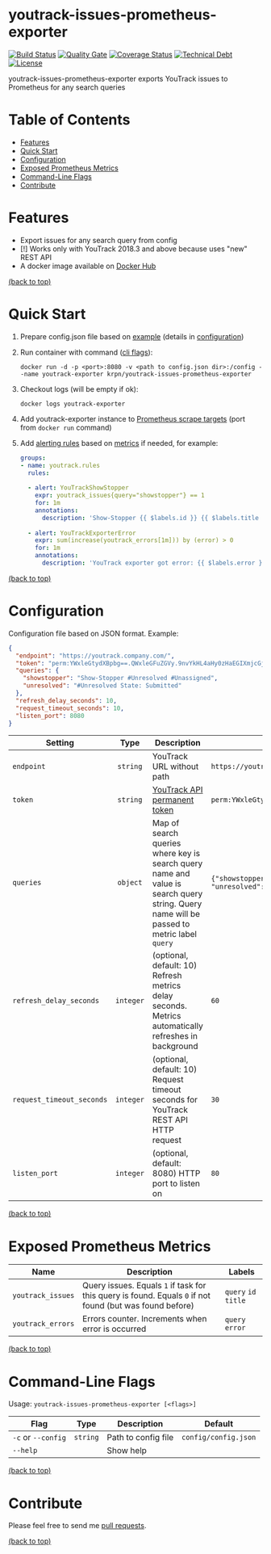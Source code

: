 # youtrack-issues-prometheus-exporter

[![Build Status](https://travis-ci.org/krpn/youtrack-issues-prometheus-exporter.svg?branch=master)](https://travis-ci.org/krpn/youtrack-issues-prometheus-exporter) [![Quality Gate](https://sonarcloud.io/api/project_badges/measure?project=krpn_youtrack-issues-prometheus-exporter&metric=alert_status)](https://sonarcloud.io/dashboard?id=krpn_youtrack-issues-prometheus-exporter) [![Coverage Status](https://sonarcloud.io/api/project_badges/measure?project=krpn_youtrack-issues-prometheus-exporter&metric=coverage)](https://sonarcloud.io/component_measures?id=krpn_youtrack-issues-prometheus-exporter&metric=coverage) [![Technical Debt](https://sonarcloud.io/api/project_badges/measure?project=krpn_youtrack-issues-prometheus-exporter&metric=sqale_index)](https://sonarcloud.io/component_measures?id=krpn_youtrack-issues-prometheus-exporter&metric=sqale_index) [![License](https://img.shields.io/github/license/krpn/youtrack-issues-prometheus-exporter.svg)](https://github.com/krpn/youtrack-issues-prometheus-exporter/blob/master/LICENSE)

youtrack-issues-prometheus-exporter exports YouTrack issues to Prometheus for any search queries

# Table of Contents
* [Features](#features)
* [Quick Start](#quick-start)
* [Configuration](#configuration)
* [Exposed Prometheus Metrics](#exposed-prometheus-metrics)
* [Command-Line Flags](#command-line-flags)
* [Contribute](#contribute)

# Features

* Export issues for any search query from config
* [!] Works only with YouTrack 2018.3 and above because uses "new" REST API
* A docker image available on [Docker Hub](https://hub.docker.com/r/krpn/youtrack-issues-prometheus-exporter/)

[(back to top)](#youtrack-issues-prometheus-exporter)

# Quick Start

1. Prepare config.json file based on [example](https://github.com/krpn/youtrack-issues-prometheus-exporter/blob/master/example/config.json) (details in [configuration](#configuration))

2. Run container with command ([cli flags](#command-line-flags)):

    `docker run -d -p <port>:8080 -v <path to config.json dir>:/config --name youtrack-exporter krpn/youtrack-issues-prometheus-exporter`

3. Checkout logs (will be empty if ok):

    `docker logs youtrack-exporter`
    
4. Add youtrack-exporter instance to [Prometheus scrape targets](https://prometheus.io/docs/prometheus/latest/configuration/configuration/#%3Cscrape_config%3E) (port from `docker run` command)

5. Add [alerting rules](https://prometheus.io/docs/prometheus/latest/configuration/alerting_rules/) based on [metrics](#exposed-prometheus-metrics) if needed, for example:

    ```yaml
    groups:
    - name: youtrack.rules
      rules:
      
      - alert: YouTrackShowStopper
        expr: youtrack_issues{query="showstopper"} == 1
        for: 1m
        annotations:
          description: 'Show-Stopper {{ $labels.id }} {{ $labels.title }}: https://youtrack.company.com/issue/{{ $labels.id }}'
      
      - alert: YouTrackExporterError
        expr: sum(increase(youtrack_errors[1m])) by (error) > 0
        for: 1m
        annotations:
          description: 'YouTrack exporter got error: {{ $labels.error }}'
    ```

[(back to top)](#youtrack-issues-prometheus-exporter)

# Configuration

Configuration file based on JSON format. Example:

```json
{
  "endpoint": "https://youtrack.company.com/",
  "token": "perm:YWxleGtydXBpbg==.QWxleGFuZGVy.9nvYkHL4aHy0zHaEGIXmjcGjVNx6Kr",
  "queries": {
    "showstopper": "Show-Stopper #Unresolved #Unassigned",
    "unresolved": "#Unresolved State: Submitted"
  },
  "refresh_delay_seconds": 10,
  "request_timeout_seconds": 10,
  "listen_port": 8080
}
```
| Setting                   | Type      | Description                                                                                                                              | Example                                                                                                 |
|---------------------------|:---------:|------------------------------------------------------------------------------------------------------------------------------------------|---------------------------------------------------------------------------------------------------------|
| `endpoint`                | `string`  | YouTrack URL without path                                                                                                                | `https://youtrack.company.com/`                                                                         |
| `token`                   | `string`  | [YouTrack API permanent token](https://www.jetbrains.com/help/youtrack/standalone/authentication-with-permanent-token.html)              | `perm:YWxleGtydXBpbg==.QWxleGFuZGVy.9nvYkHL4aHy0zHaEGIXmjcGjVNx6Kr`                                     |
| `queries`                 | `object`  | Map of search queries where key is search query name and value is search query string. Query name will be passed to metric label `query` | `{"showstopper": "Show-Stopper #Unresolved #Unassigned", "unresolved": "#Unresolved State: Submitted"}` |
| `refresh_delay_seconds`   | `integer` | (optional, default: 10) Refresh metrics delay seconds. Metrics automatically refreshes in background                                     | `60`                                                                                                    |
| `request_timeout_seconds` | `integer` | (optional, default: 10) Request timeout seconds for YouTrack REST API HTTP request                                                       | `30`                                                                                                    |
| `listen_port`             | `integer` | (optional, default: 8080) HTTP port to listen on                                                                                         | `80`                                                                                                    |

[(back to top)](#youtrack-issues-prometheus-exporter)

# Exposed Prometheus Metrics

| Name              | Description                                                                                              | Labels               |
|-------------------|----------------------------------------------------------------------------------------------------------|----------------------|
| `youtrack_issues` | Query issues. Equals `1` if task for this query is found. Equals `0` if not found (but was found before) | `query` `id` `title` |
| `youtrack_errors` | Errors counter. Increments when error is occurred                                                        | `query` `error`      |

[(back to top)](#youtrack-issues-prometheus-exporter)

# Command-Line Flags

Usage: `youtrack-issues-prometheus-exporter [<flags>]`

| Flag                 | Type     | Description         | Default              |
|----------------------|:--------:|---------------------|----------------------|
| `-c` or `--config`   | `string` | Path to config file | `config/config.json` |
| `--help`             |          | Show help           |                      |

[(back to top)](#youtrack-issues-prometheus-exporter)

# Contribute

Please feel free to send me [pull requests](https://github.com/krpn/youtrack-issues-prometheus-exporter/pulls).

[(back to top)](#youtrack-issues-prometheus-exporter)